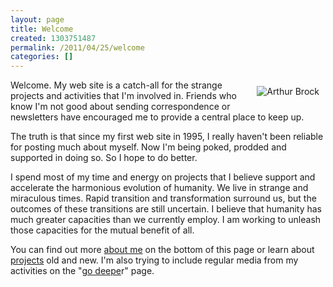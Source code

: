 ```yaml
---
layout: page
title: Welcome
created: 1303751487
permalink: /2011/04/25/welcome
categories: []
---
```


<img alt="Arthur Brock" src="{{ site.urlimg }}Art_Brock_headshot.jpg" style="margin: 10px; float: right; ">

Welcome. My web site is a catch-all for the strange projects and activities that I'm involved in. Friends who know I'm not good about sending correspondence or newsletters have encouraged me to provide a central place to keep up.&nbsp;

The truth is that since my first web site in 1995, I really haven't been reliable for posting much about myself. Now I'm being poked, prodded and supported in doing so. So I hope to do better.

I spend most of my time and energy on projects that I believe support and accelerate the harmonious evolution of humanity. We live in strange and miraculous times. Rapid transition and transformation surround us, but the outcomes of these transitions are still uncertain. I believe that humanity has much greater capacities than we currently employ. I am working to unleash those capacities for the mutual benefit of all.

You can find out more <a href="#about">about me</a> on the bottom of this page or learn about <a href="/projects">projects</a> old and new. I'm also trying to include regular media from my activities on the "<a href="/deeper">go deepe</a>r" page.

